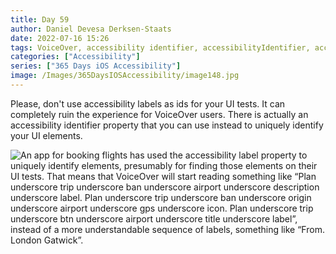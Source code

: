 ```yaml
---
title: Day 59
author: Daniel Devesa Derksen-Staats
date: 2022-07-16 15:26
tags: VoiceOver, accessibility identifier, accessibilityIdentifier, accessibilityLabel, iOS
categories: ["Accessibility"]
series: ["365 Days iOS Accessibility"]
image: /Images/365DaysIOSAccessibility/image148.jpg
---
```


Please, don't use accessibility labels as ids for your UI tests. It can completely ruin the experience for VoiceOver users. There is actually an accessibility identifier property that you can use instead to uniquely identify your UI elements.

![An app for booking flights has used the accessibility label property to uniquely identify elements, presumably for finding those elements on their UI tests. That means that VoiceOver will start reading something like “Plan underscore trip underscore ban underscore airport underscore description underscore label. Plan underscore trip underscore ban underscore origin underscore airport underscore gps underscore icon. Plan underscore trip underscore btn underscore airport underscore title underscore label”, instead of a more understandable sequence of labels, something like “From. London Gatwick”.](/Images/365DaysIOSAccessibility/image148.jpg)